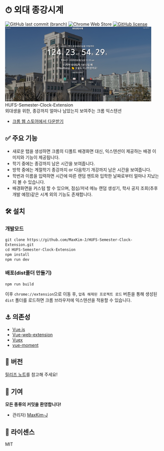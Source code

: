 # ⏱ 외대 종강시계
![GitHub last commit (branch)](https://img.shields.io/github/last-commit/MaxKim-J/HUFS-Semester-Clock-Extension/master) ![Chrome Web Store](https://img.shields.io/chrome-web-store/users/jadlpknbgnmmelikpcaogikohieafaem?hl=ko) [![GitHub license](https://img.shields.io/github/license/MaxKim-J/HUFS-Semester-Clock-Extension)](https://github.com/MaxKim-J/HUFS-Semester-Clock-Extension)
![dd](readme_screenshot.png)
HUFS-Semester-Clock-Extension  
외대생을 위한, 종강까지 얼마나 남았는지 보여주는 크롬 익스텐션  

- [크롬 웹 스토어에서 다운받기](https://chrome.google.com/webstore/detail/%EC%99%B8%EB%8C%80-%EC%A2%85%EA%B0%95%EC%8B%9C%EA%B3%84/jadlpknbgnmmelikpcaogikohieafaem?hl=ko)

## ✅ 주요 기능

- 새로운 탭을 생성하면 크롬의 디폴트 배경화면 대신, 익스텐션이 제공하는 배경 이미지와 기능이 제공됩니다.
- 학기 중에는 종강까지 남은 시간을 보여줍니다.
- 방학 중에는 계절학기 종강까지 or 다음학기 개강까지 남은 시간을 보여줍니다.
- 학번과 이름을 입력하면 시간에 따른 랜덤 멘트와 입학한 날짜로부터 얼마나 지났는지 볼 수 있습니다.
- 배경화면을 커스텀 할 수 있으며, 점심/저녁 메뉴 랜덤 생성기, 학사 공지 조회(추후 개발 예정)같은 시계 외의 기능도 존재합니다.

## 🛠 설치
### 개발모드
```shell
git clone https://github.com/MaxKim-J/HUFS-Semester-Clock-Extension.git
cd HUFS-Semester-Clock-Extension
npm install
npm run dev
```
### 배포(dist폴더 만들기)
```shell
npm run build
```
이후 `chrome://extension`으로 이동 후, `압축 해제된 프로젝트 로드` 버튼을 통해 생성된 `dist` 폴더를 로드하면 크롬 브라우저에 익스텐션을 적용할 수 있습니다.

## ⚓ 의존성  
- [Vue.js](https://github.com/vuejs/vue)
- [Vue-web-extension](https://github.com/Kocal/vue-web-extension)
- [Vuex](https://github.com/vuejs/vuex)
- [vue-moment](https://github.com/brockpetrie/vue-moment)

## 🚩 버전
[릴리즈 노트](https://github.com/MaxKim-J/HUFS-Semester-Clock-Extension/releases)를 참고해 주세요!

## 👨 기여
**모든 종류의 커밋을 환영합니다!**
- 관리자) [MaxKim-J](https://github.com/MaxKim-J)

## 📢 라이센스
MIT
